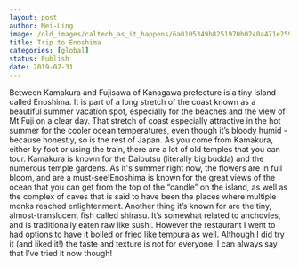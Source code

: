 ```yaml
---
layout: post
author: Mei-Ling
image: /old_images/caltech_as_it_happens/6a0105349b8251970b0240a471e259200c.jpg
title: Trip to Enoshima
categories: [global]
status: Publish
date: 2019-07-31
---
```


Between Kamakura and Fujisawa of Kanagawa prefecture is a tiny Island called Enoshima. It is part of a long stretch of the coast known as a beautiful summer vacation spot, especially for the beaches and the view of Mt Fuji on a clear day. That stretch of coast especially attractive in the hot summer for the cooler ocean temperatures, even though it’s bloody humid - because honestly, so is the rest of Japan. As you come from Kamakura, either by foot or using the train, there are a lot of old temples that you can tour. Kamakura is known for the Daibutsu (literally big budda) and the numerous temple gardens. As it's summer right now, the flowers are in full bloom, and are a must-see!Enoshima is known for the great views of the ocean that you can get from the top of the “candle” on the island, as well as the complex of caves that is said to have been the places where multiple monks reached enlightenment. Another thing it’s known for are the tiny, almost-translucent fish called shirasu. It’s somewhat related to anchovies, and is traditionally eaten raw like sushi. However the restaurant I went to had options to have it boiled or fried like tempura as well. Although I did try it (and liked it!) the taste and texture is not for everyone. I can always say that I’ve tried it now though!

